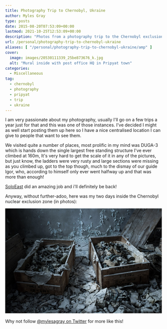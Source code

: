 ```yaml
---
title: Photography Trip to Chernobyl, Ukraine
author: Myles Gray
type: posts
date: 2015-08-20T07:53:09+00:00
lastmod: 2021-10-25T12:53:09+00:00
description: "Photos from a photography trip to the Chernobyl exclusion zone"
url: /personal/photography-trip-to-chernobyl-ukraine
aliases: [ "/personal/photography-trip-to-chernobyl-ukraine/amp" ]
cover:
  image: images/20530111339_25be873676_k.jpg
  alt: "Mural inside with post office HQ in Pripyat town"
categories:
  - Miscellaneous
tag:
  - chernobyl
  - photography
  - pripyat
  - trip
  - ukraine
---
```


I am very passionate about my photography, usually I'll go on a few trips a year just for that and this was one of those instances. I've decided I might as well start posting them up here so I have a nice centralised location I can give to people that want to see them.

We visited quite a number of places, most prolific in my mind was DUGA-3 which is hands down the single largest free standing structure I've ever climbed at 160m, It's very hard to get the scale of it in any of the pictures, but just know, the ladders were very rusty and large sections were missing as you climbed up, got to the top though, much to the dismay of our guide Igor, who, according to himself only ever went halfway up and that was more than enough!

[SoloEast][1] did an amazing job and i'll definitely be back!

Anyway, without further-adoo, here was my two days inside the Chernobyl nuclear exclusion zone (in photos):

[![Gas masks inside Pripyat school][3]][4]

Why not follow [@mylesagray on Twitter][2] for more like this!

 [1]: http://tourkiev.com/twoday/
 [2]: https://twitter.com/mylesagray
 [3]: images/8983d1d94159794b806b0de9250d3c56.jpeg
 [4]: https://adobe.ly/2x4PTAk